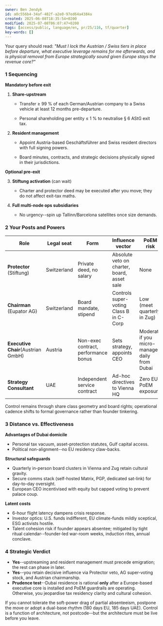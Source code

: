 ```yaml
---
owner: Ben Jendyk
id: a0c556b4-34af-482f-a2e0-97ed64a4384a
created: 2025-06-08T18:35:54+0200
modified: 2025-07-08T06:07:47+0200
tags: [access/public, language/en, pr/25/116, tf/quarter]
key-words: []
---
```


Your query should read: _"Must I lock the Austrian / Swiss tiers in place before departure, what executive leverage remains for me afterwards, and is physical removal from Europe strategically sound given Europe stays the revenue core?"_

### 1 Sequencing

**Mandatory before exit**

1. **Share-upstream**

    - Transfer ≥ 99 % of each German/Austrian company to a Swiss vehicle at least 12 months pre-departure.

    - Personal shareholding per entity ≤ 1 % to neutralise § 6 AStG exit tax.

2. **Resident management**

    - Appoint Austria-based Geschäftsführer and Swiss resident directors with full signing powers.

    - Board minutes, contracts, and strategic decisions physically signed in their jurisdictions.

**Optional pre-exit**

3. **Stiftung activation** (can wait)

    - Charter and protector deed may be executed after you move; they do not affect exit-tax maths.

4. **Full multi-node ops subsidiaries**

    - No urgency--spin up Tallinn/Barcelona satellites once size demands.

### 2 Your Posts and Powers

| Role | Legal seat | Form | Influence vector | PoEM risk | 
| ---- | ---- | ---- | ---- | ----  |
| **Protector** (Stiftung) | Switzerland | Private deed, no salary | Absolute veto on charter, board, asset sale | None | 
| **Chairman** (Eupator AG) | Switzerland | Board mandate, stipend | Controls super-voting Class B in C-Corp | Low (meet quarterly in Zug) | 
| **Executive Chair**(Austrian GmbH) | Austria | Non-exec contract, performance bonus | Sets strategy, appoints CEO | Moderate if you micro-manage daily from Dubai | 
| **Strategy Consultant** | UAE | Independent service contract | Ad-hoc directives to Vienna HQ | Zero EU PoEM exposure | 

Control remains through share class geometry and board rights; operational cadence shifts to formal governance rather than founder tinkering.

### 3 Distance vs. Effectiveness

**Advantages of Dubai domicile**

- Personal tax vacuum, asset-protection statutes, Gulf capital access.
- Political non-alignment--no EU residency claw-backs.

**Structural safeguards**

- Quarterly in-person board clusters in Vienna and Zug retain cultural gravity.
- Secure comms stack (self-hosted Matrix, PGP, dedicated sat-link) for day-to-day oversight.
- European CEO incentivised with equity but capped voting to prevent palace coup.

**Latent costs**

- 6-hour flight latency dampens crisis response.
- Investor optics: U.S. funds indifferent, EU climate-funds mildly sceptical, ESG activists hostile.
- Talent cohesion risk if founder appears absentee; mitigated by tight ritual calendar--founder-led war-room weeks, induction rites, annual conclave.

### 4 Strategic Verdict

- **Yes**--upstreaming and resident management must precede emigration; the rest can phase in later.
- **Yes**--you retain decisive influence via Protector veto, AG super-voting stock, and Austrian chairmanship.
- **Prudence test**--Dubai residence is rational **only** after a Europe-based executive core is installed and PoEM guardrails are operating. Otherwise, you jeopardise tax residency clarity and cultural cohesion.

If you cannot tolerate the soft-power drag of partial absenteeism, postpone the move or adopt a dual-base rhythm (180 days EU, 185 days UAE). Control is a function of architecture, not postcode--but the architecture must be live before you leave.